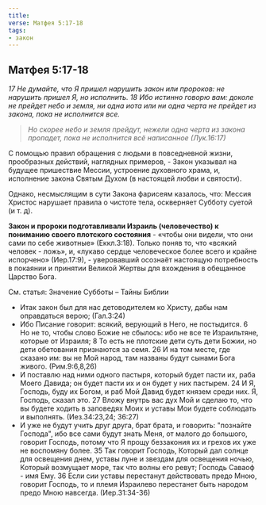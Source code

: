 ```yaml
---
title: 
verse: Матфея 5:17-18
tags: 
- закон
---
```


## Матфея 5:17-18

*17 Не думайте, что Я пришел нарушить закон или пророков: не нарушить пришел Я, но исполнить. 18 Ибо истинно говорю вам: доколе не прейдет небо и земля, ни одна иота или ни одна черта не прейдет из закона, пока не исполнится все.*

>*Но скорее небо и земля прейдут, нежели одна черта из закона пропадет, пока не исполнится всё написанное (Лук.16:17)*

С помощью правил обращения с людьми в повседневной жизни, прообразных действий,  наглядных примеров, - Закон указывал на будущее пришествие Мессии, устроение духовного храма, и, исполнение закона Святым Духом (в настоящей любви и святости). 

Однако, несмыслящим в сути Закона фарисеям казалось, что: Мессия Христос нарушает правила о чистоте тела, оскверняет Субботу суетой (и т. д). 

**Закон и пророки подготавливали Израиль (человечество) к пониманию своего плотского состояния** - «чтобы они видели, что они сами по себе животные» (Еккл.3:18). Только поняв то, что «всякий человек - ложь», и, «лукаво сердце человеческое более всего и крайне испорчено» (Иер.17:9), - уверовавший осознаёт настоящую потребность в покаянии и принятии Великой Жертвы для вхождения в обещанное Царство Бога.  

См. статья: Значение Субботы – Тайны Библии

- Итак закон был для нас детоводителем ко Христу, дабы нам оправдаться верою; (Гал.3:24)
- Ибо Писание говорит: всякий, верующий в Него, не постыдится. 6 Но не то, чтобы слово Божие не сбылось: ибо не все те Израильтяне, которые от Израиля; 8 То есть не плотские дети суть дети Божии, но дети обетования признаются за семя. 26 И на том месте, где сказано им: вы не Мой народ, там названы будут сынами Бога живого. (Рим.9:6,8,26)
- И поставлю над ними одного пастыря, который будет пасти их, раба Моего Давида; он будет пасти их и он будет у них пастырем. 24 И Я, Господь, буду их Богом, и раб Мой Давид будет князем среди них. Я, Господь, сказал это.  27 Вложу внутрь вас дух Мой и сделаю то, что вы будете ходить в заповедях Моих и уставы Мои будете соблюдать и выполнять. (Иез.34:23,24; 36:27) 
- И уже не будут учить друг друга, брат брата, и говорить: "познайте Господа", ибо все сами будут знать Меня, от малого до большого, говорит Господь, потому что Я прощу беззакония их и грехов их уже не воспомяну более. 35 Так говорит Господь, Который дал солнце для освещения днем, уставы луне и звездам для освещения ночью, Который возмущает море, так что волны его ревут; Господь Саваоф - имя Ему. 36 Если сии уставы перестанут действовать предо Мною, говорит Господь, то и племя Израилево перестанет быть народом предо Мною навсегда. (Иер.31:34-36)